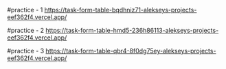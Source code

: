 #practice - 1
https://task-form-table-bqdhniz71-alekseys-projects-eef362f4.vercel.app/

#practice - 2
https://task-form-table-hmd5-236h86113-alekseys-projects-eef362f4.vercel.app/

#practice - 3
https://task-form-table-qbr4-8f0dg75ey-alekseys-projects-eef362f4.vercel.app/
